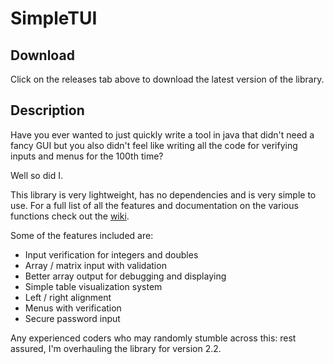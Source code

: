 # SimpleTUI

## Download

Click on the releases tab
above to download the latest version of the library.

## Description

Have you ever wanted to just quickly write a tool in java that didn't need a fancy GUI
but you also didn't feel like writing all the code for verifying inputs and menus
for the 100th time?

Well so did I.

This library is very lightweight, has no dependencies and is very simple to use.
For a full list of all the features and documentation on the various functions check out the [wiki](https://github.com/Sam36502/SimpleTUI/wiki).

Some of the features included are:
 * Input verification for integers and doubles
 * Array / matrix input with validation
 * Better array output for debugging and displaying
 * Simple table visualization system
 * Left / right alignment
 * Menus with verification
 * Secure password input



Any experienced coders who may randomly stumble across this:
rest assured, I'm overhauling the library for version 2.2.
